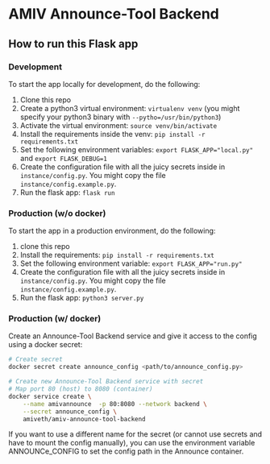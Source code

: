 # AMIV Announce-Tool Backend

## How to run this Flask app

### Development

To start the app locally for development, do the following:

1. Clone this repo
2. Create a python3 virtual environment: `virtualenv venv` (you might specify your python3 binary with `--pytho=/usr/bin/python3`)
3. Activate the virtual environment: `source venv/bin/activate`
4. Install the requirements inside the venv: `pip install -r requirements.txt`
5. Set the following environment variables: `export FLASK_APP="local.py"` and `export FLASK_DEBUG=1`
6. Create the configuration file with all the juicy secrets inside in `instance/config.py`. You might copy the file `instance/config.example.py`.
7. Run the flask app: `flask run`

### Production (w/o docker)

To start the app in a production environment, do the following:

1. clone this repo
2. Install the requirements: `pip install -r requirements.txt`
3. Set the following environment variable: `export FLASK_APP="run.py"`
4. Create the configuration file with all the juicy secrets inside in `instance/config.py`. You might copy the file `instance/config.example.py`.
5. Run the flask app: `python3 server.py`

### Production (w/ docker)

Create an Announce-Tool Backend service and give it access to the config using a docker secret:

```bash
# Create secret
docker secret create announce_config <path/to/announce_config.py>

# Create new Announce-Tool Backend service with secret
# Map port 80 (host) to 8080 (container)
docker service create \
    --name amivannounce  -p 80:8080 --network backend \
    --secret announce_config \
    amiveth/amiv-announce-tool-backend
```

If you want to use a different name for the secret (or cannot use secrets and have to mount the config manually), you can use the environment variable ANNOUNCe_CONFIG to set the config path in the Announce container.
